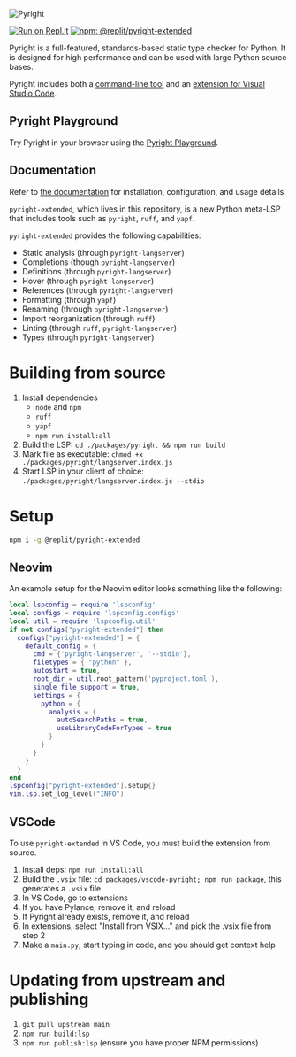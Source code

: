 ![Pyright](https://github.com/microsoft/pyright/blob/main/docs/img/PyrightLarge.png)

[![Run on Repl.it](https://img.shields.io/badge/run-on_Replit-f26208?logo=replit)](https://repl.it/github/replit/pyright-extended) [![npm: @replit/pyright-extended](https://img.shields.io/npm/v/%40replit%2Fpyright-extended)](https://www.npmjs.com/package/@replit/pyright-extended)

Pyright is a full-featured, standards-based static type checker for Python. It is designed for high performance and can be used with large Python source bases.

Pyright includes both a [command-line tool](https://microsoft.github.io/pyright/#/command-line) and an [extension for Visual Studio Code](https://marketplace.visualstudio.com/items?itemName=ms-pyright.pyright).


## Pyright Playground

Try Pyright in your browser using the [Pyright Playground](https://pyright-play.net/?code=MQAgKgFglgziMEMC2AHANgUxAEw0g9gHYwAuATgiRnBPgO4gDG%2BSBhIGZZ%2BZcjC7AEZZcVRlWzwSlKPzRoAniEFKUCslADmEEgDoAUPtwAzEAmzYAFAA8AXCGNp8lADQgF9x85IBKW-pBAkDIMEgBXMnZrEABqd0NQAAUEGBgoQk0zKTIQdNIBRiwUkBIILBgMZkJJBDJNMKQMQhJg6jC0Ejh0rLIw5qhGjmtClBIoIgNzKwBGNwAiOZ99IA).


## Documentation

Refer to [the documentation](https://microsoft.github.io/pyright) for installation, configuration, and usage details.

`pyright-extended`, which lives in this repository, is a new Python meta-LSP that includes tools such as `pyright`, `ruff`, and `yapf`.

`pyright-extended` provides the following capabilities:
- Static analysis (through `pyright-langserver`)
- Completions (though `pyright-langserver`)
- Definitions (through `pyright-langserver`)
- Hover (through `pyright-langserver`)
- References (through `pyright-langserver`)
- Formatting (through `yapf`)
- Renaming (through `pyright-langserver`)
- Import reorganization (through `ruff`)
- Linting (through `ruff`, `pyright-langserver`)
- Types (through `pyright-langserver`)

# Building from source 
1. Install dependencies
    - `node` and `npm`
    - `ruff`
    - `yapf`
    - `npm run install:all`
2. Build the LSP: `cd ./packages/pyright && npm run build`
3. Mark file as executable: `chmod +x ./packages/pyright/langserver.index.js`
3. Start LSP in your client of choice: `./packages/pyright/langserver.index.js --stdio`

# Setup 

```bash
npm i -g @replit/pyright-extended
```

## Neovim
An example setup for the Neovim editor looks something like the following:

```lua
local lspconfig = require 'lspconfig'
local configs = require 'lspconfig.configs'
local util = require 'lspconfig.util'
if not configs["pyright-extended"] then
  configs["pyright-extended"] = {
    default_config = {
      cmd = {'pyright-langserver', '--stdio'},
      filetypes = { "python" },
      autostart = true,
      root_dir = util.root_pattern('pyproject.toml'),
      single_file_support = true,
      settings = {
        python = {
          analysis = {
            autoSearchPaths = true,
            useLibraryCodeForTypes = true
          }
        }
      }
    }
  }
end
lspconfig["pyright-extended"].setup{}
vim.lsp.set_log_level("INFO")
```
## VSCode
To use `pyright-extended` in VS Code, you must build the extension from source.

1. Install deps: `npm run install:all`
2. Build the `.vsix` file: `cd packages/vscode-pyright; npm run package`, this generates a `.vsix` file
3. In VS Code, go to extensions
4. If you have Pylance, remove it, and reload
5. If Pyright already exists, remove it, and reload
6. In extensions, select "Install from VSIX..." and pick the .vsix file from step 2
7. Make a `main.py`, start typing in code, and you should get context help

# Updating from upstream and publishing 
1. `git pull upstream main`
2. `npm run build:lsp`
3. `npm run publish:lsp` (ensure you have proper NPM permissions)
